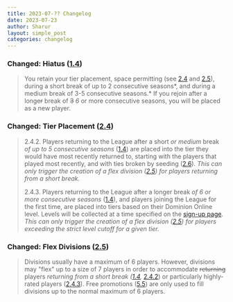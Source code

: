 ```yaml
---
title: 2023-07-?? Changelog
date: 2023-07-23
author: Sharur
layout: simple_post
categories: changelog
---
```

### Changed: Hiatus ([1.4](/rules#1.4))

> You retain your tier placement, space permitting (see [2.4](#2.4) and [2.5](#2.5)), during a short break of up to 2 consecutive seasons*, and during a medium break of 3-5 consecutive seasons.* If you rejoin after a long~~er~~ break of ~~3~~ *6* or more consecutive seasons, you will be placed as a new player.

### Changed: Tier Placement ([2.4](/rules#2.4))

> 2.4.2. Players returning to the League after a short *or medium* break *of up to 5 consecutive seasons* ([1.4](#1.4)) are placed into the tier they would have most recently returned to, starting with the players that played most recently, and with ties broken by seeding ([2.6](#2.6)). *This can only trigger the creation of a flex division ([2.5](#2.5)) for players returning from a short break.*
>
> 2.4.3. Players returning to the League after a longer break *of 6 or more consecutive seasons* ([1.4](#1.4)), and players joining the League for the first time, are placed into tiers based on their Dominion Online level. Levels will be collected at a time specified on the [sign-up page](/sign-ups). *This can only trigger the creation of a flex division ([2.5](#2.5)) for players exceeding the strict level cutoff for a given tier.*

### Changed: Flex Divisions ([2.5](/rules#2.5))

> Divisions usually have a maximum of 6 players. However, divisions may "flex" up to a size of 7 players in order to accommodate ~~returning~~ players *returning from a short break ([1.4](#1.4),* [2.4.2](#2.4.2)) or particularly highly-rated players ([2.4.3](#2.4.3)). Free promotions ([5.5](#5.5)) are only used to fill divisions up to the normal maximum of 6 players.